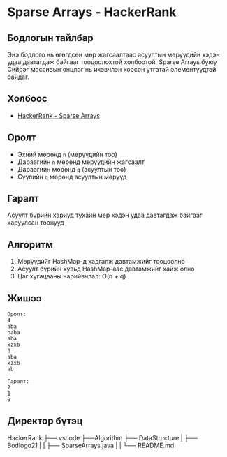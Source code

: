 # Sparse Arrays - HackerRank

## Бодлогын тайлбар

Энэ бодлого нь өгөгдсөн мөр жагсаалтаас асуултын мөрүүдийн хэдэн удаа давтагдаж байгааг тооцоолохтой холбоотой. Sparse Arrays буюу Сийрэг массивын онцлог нь ихэвчлэн хоосон утгатай элементүүдтэй байдаг.

## Холбоос

- [HackerRank - Sparse Arrays](https://www.hackerrank.com/challenges/sparse-arrays)


## Оролт

- Эхний мөрөнд `n` (мөрүүдийн тоо)
- Дараагийн `n` мөрөнд мөрүүдийн жагсаалт
- Дараагийн мөрөнд `q` (асуултын тоо)
- Сүүлийн `q` мөрөнд асуултын мөрүүд

## Гаралт

Асуулт бүрийн хариуд тухайн мөр хэдэн удаа давтагдаж байгааг харуулсан тоонууд

## Алгоритм

1. Мөрүүдийг HashMap-д хадгалж давтамжийг тооцоолно
2. Асуулт бүрийн хувьд HashMap-аас давтамжийг хайж олно
3. Цаг хугацааны нарийвчлал: O(n + q)


## Жишээ

```
Оролт:
4
aba
baba
aba
xzxb
3
aba
xzxb
ab

Гаралт:
2
1
0
```

## Директор бүтэц
HackerRank
    ├──.vscode
    ├──Algorithm
    ├── DataStructure
    |   ├── Bodlogo21
    |   |   ├── SparseArrays.java
    |   |   └── README.md
